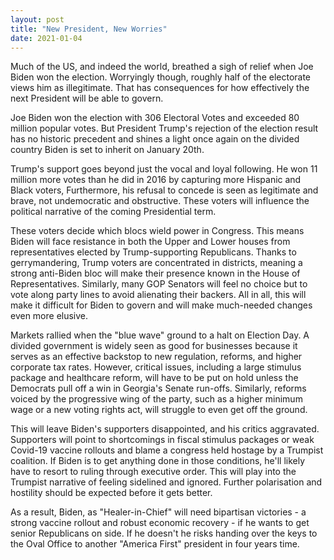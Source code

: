 ```yaml
---
layout: post
title: "New President, New Worries"
date: 2021-01-04
---
```


Much of the US, and indeed the world, breathed a sigh of relief when Joe Biden won the election. Worryingly though, roughly half of the electorate views him as illegitimate. That has consequences for how effectively the next President will be able to govern. 

Joe Biden won the election with 306 Electoral Votes and exceeded 80 million popular votes. But President Trump's rejection of the election result has no historic precedent and shines a light once again on the divided country Biden is set to inherit on January 20th. 

Trump's support goes beyond just the vocal and loyal following. He won 11 million more votes than he did in 2016 by capturing more Hispanic and Black voters, Furthermore, his refusal to concede is seen as legitimate and brave, not undemocratic and obstructive. These voters will influence the political narrative of the coming Presidential term. 

These voters decide which blocs wield power in Congress. This means Biden will face resistance in both the Upper and Lower houses from representatives elected by Trump-supporting Republicans. Thanks to gerrymandering, Trump voters are concentrated in districts, meaning a strong anti-Biden bloc will make their presence known in the House of Representatives. Similarly, many GOP Senators will feel no choice but to vote along party lines to avoid alienating their backers. All in all, this will make it difficult for Biden to govern and will make much-needed changes even more elusive. 

Markets rallied when the "blue wave" ground to a halt on Election Day. A divided government is widely seen as good for businesses because it serves as an effective backstop to new regulation, reforms, and higher corporate tax rates. However, critical issues, including a  large stimulus package and healthcare reform, will have to be put on hold unless the Democrats pull off a win in Georgia's Senate run-offs. Similarly, reforms voiced by the progressive wing of the party, such as a higher minimum wage or a new voting rights act, will struggle to even get off the ground. 

This will leave Biden's supporters disappointed, and his critics aggravated. Supporters will point to shortcomings in fiscal stimulus packages or weak Covid-19 vaccine rollouts and blame a congress held hostage by a Trumpist coalition. If Biden is to get anything done in those conditions, he'll likely have to resort to ruling through executive order. This will play into the Trumpist narrative of feeling sidelined and ignored. Further polarisation and hostility should be expected before it gets better. 

As a result, Biden, as "Healer-in-Chief" will need bipartisan victories - a strong vaccine rollout and robust economic recovery - if he wants to get senior Republicans on side. If he doesn't he risks handing over the keys to the Oval Office to another "America First" president in four years time.
